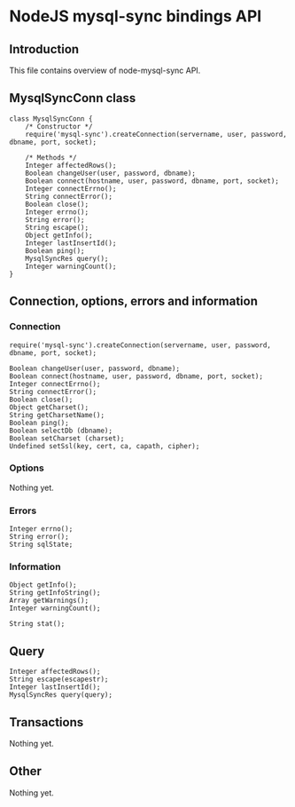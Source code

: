 NodeJS mysql-sync bindings API
==============================

Introduction
------------

This file contains overview of node-mysql-sync API.


MysqlSyncConn class
-------------------

    class MysqlSyncConn {
        /* Constructor */
        require('mysql-sync').createConnection(servername, user, password, dbname, port, socket);
        
        /* Methods */
        Integer affectedRows();
        Boolean changeUser(user, password, dbname);
        Boolean connect(hostname, user, password, dbname, port, socket);
        Integer connectErrno();
        String connectError();
        Boolean close();
        Integer errno();
        String error();
        String escape();
        Object getInfo();
        Integer lastInsertId();
        Boolean ping();
        MysqlSyncRes query();
        Integer warningCount();
    }


Connection, options, errors and information
-------------------------------------------

### Connection ###

    require('mysql-sync').createConnection(servername, user, password, dbname, port, socket);
    
    Boolean changeUser(user, password, dbname);
    Boolean connect(hostname, user, password, dbname, port, socket);
    Integer connectErrno();
    String connectError();
    Boolean close();
    Object getCharset();
    String getCharsetName();
    Boolean ping();
    Boolean selectDb (dbname);
    Boolean setCharset (charset);
    Undefined setSsl(key, cert, ca, capath, cipher);
    

### Options ###

Nothing yet.


### Errors ###

    Integer errno();
    String error();
    String sqlState;


### Information ###

    Object getInfo();
    String getInfoString();
    Array getWarnings();
    Integer warningCount();

	String stat();


Query
-----

    Integer affectedRows();
    String escape(escapestr);
    Integer lastInsertId();
    MysqlSyncRes query(query);


Transactions
------------

Nothing yet.


Other
-----

Nothing yet.

